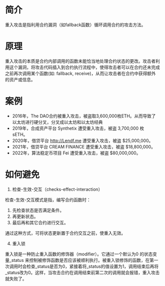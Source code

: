 # 简介

重入攻击是指利用合约漏洞（如fallback函数）循环调用合约的攻击方法。

# 原理

重入攻击的本质是合约内部调用的函数未能恰当地处理合约状态的更改。攻击者利用这个漏洞，将攻击代码插入到合约执行流程中，使得攻击者可以在合约还未完成之前再次调用某个函数(如: fallback, receive)，从而让攻击者在合约中获得额外的资产或信息。

# 案例

- 2016年，The DAO合约被重入攻击，被盗取3,600,000枚ETH。从而导致了以太坊进行硬分叉，分叉成以太坊和以太坊经典
- 2019年，合成资产平台 Synthetix 遭受重入攻击，被盗 3,700,000 枚 sETH。
- 2020年，借贷平台 http://Lendf.me 遭受重入攻击，被盗 $25,000,000。
- 2021年，借贷平台 CREAM FINANCE 遭受重入攻击，被盗 $18,800,000。
- 2022年，算法稳定币项目 Fei 遭受重入攻击，被盗 $80,000,000。

# 如何避免

1. 检查-生效-交互（checks-effect-interaction）

检查-生效-交互模式是指，编写合约函数时：

1. 先检查状态是否满足条件。
2. 再更新状态。
3. 最后再和其它合约进行交互。

通过这种方式，可将状态更新置于合约交互之前，使重入无效。

4. 重入锁

重入锁是一种防止重入函数的修饰器（modifier）。它通过一个默认为0 的状态变量_status 来控制被修饰函数是否应该被顺利执行。被重入锁修饰的函数，在第一次调用时会检查_status是否为0，紧接着将_status的值设置为1，调用结束后再将_status改为0。这样，当攻击合约在调用结束前第二次的调用就会报错，重入攻击就失败了。